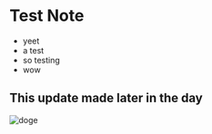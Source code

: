 # Test Note


* yeet
* a test
* so testing
* wow

## This update made later in the day

![doge](https://upload.wikimedia.org/wikipedia/en/thumb/5/5f/Original_Doge_meme.jpg/300px-Original_Doge_meme.jpg)